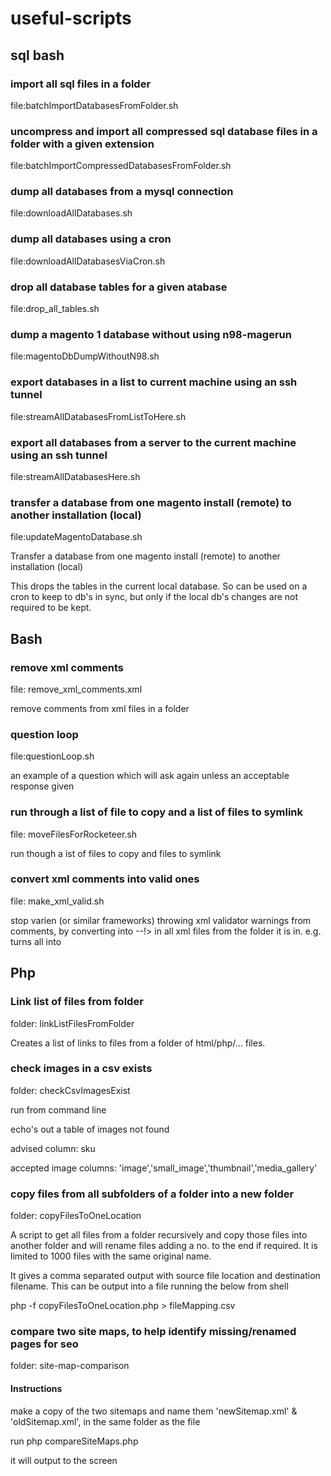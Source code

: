 # useful-scripts
## sql bash

### import all sql files in a folder
file:batchImportDatabasesFromFolder.sh

### uncompress and import all compressed sql database files in a folder with a given extension
file:batchImportCompressedDatabasesFromFolder.sh

### dump all databases from a mysql connection
file:downloadAllDatabases.sh

### dump all databases using a cron
file:downloadAllDatabasesViaCron.sh

### drop all database tables for a given atabase
file:drop_all_tables.sh

### dump a magento 1 database without using n98-magerun
file:magentoDbDumpWithoutN98.sh

### export databases in a list to current machine using an ssh tunnel 
file:streamAllDatabasesFromListToHere.sh

### export all databases from a server to the current machine using an ssh tunnel
file:streamAllDatabasesHere.sh

### transfer a database from one magento install (remote) to another installation (local)
file:updateMagentoDatabase.sh

Transfer a database from one magento install (remote) to another installation (local)

This drops the tables in the current local database. So can be used on a cron to keep to db's in sync, but only if the local db's changes are not required to be kept.

## Bash
### remove xml comments
file: remove_xml_comments.xml

remove comments from xml files in a folder

### question loop
file:questionLoop.sh

an example of a question which will ask again unless an acceptable response given

### run through a list of file to copy and a list of files to symlink
file: moveFilesForRocketeer.sh

run though a ist of files to copy and files to symlink

### convert xml comments into valid ones 
file: make_xml_valid.sh

stop varien (or similar frameworks) throwing xml validator warnings from comments, by converting <!--< into <!-- and >--> into --!> in all xml files from the folder it is in.
e.g.
turns all <!-- <blah> text </blah> -->
into <!--blah> text </bah-->



## Php

### Link list of files from folder
folder: linkListFilesFromFolder

Creates a list of links to files from a folder of html/php/... files.


### check images in a csv exists 
folder: checkCsvImagesExist

run from command line

echo's out a table of images not found

advised column: sku

accepted image columns: 'image','small_image','thumbnail','media_gallery'


### copy files from all subfolders of a folder into a new folder
folder: copyFilesToOneLocation

A script to get all files from a folder recursively and copy those files into another folder and will rename files adding a no. to the end if required. It is limited to 1000 files with the same original name.

It gives a comma separated output with source file location and destination filename. This can be output into a file running the below from shell

php -f copyFilesToOneLocation.php > fileMapping.csv


### compare two site maps, to help identify missing/renamed pages for seo
folder: site-map-comparison
#### Instructions
make a copy of the two sitemaps and name them 'newSitemap.xml' & 'oldSitemap.xml', in the same folder as the file

run php compareSiteMaps.php

it will output to the screen
